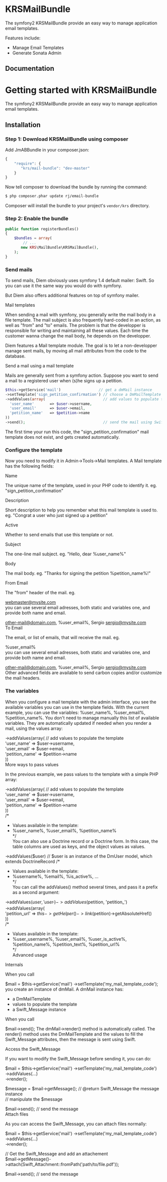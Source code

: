 KRSMailBundle
=============

The symfony2 KRSMailBundle provide an easy way to manage application email templates.

Features include:

- Manage Email Templates
- Generate Sonata Admin


Documentation
-------------
Getting started with KRSMailBundle
==================================

The symfony2 KRSMailBundle provide an easy way to manage application email templates.


## Installation

### Step 1: Download KRSMailBundle using composer

Add JmABBundle in your composer.json:

```js
{
    "require": {
       "krs/mail-bundle": "dev-master"
    }
}
```

Now tell composer to download the bundle by running the command:

``` bash
$ php composer.phar update rj/email-bundle
```

Composer will install the bundle to your project's `vendor/krs` directory.


### Step 2: Enable the bundle
```php
public function registerBundles()
{
    $bundles = array(
        // ...
       new KRS\MailBundle\KRSMailBundle(),
    );
}
```


### Send mails

To send mails, Diem obviously uses symfony 1.4 default mailer: Swift.
So you can use it the same way you would do with symfony.

But Diem also offers additional features on top of symfony mailer.

Mail templates

When sending a mail with symfony, you generally write the mail body in a file template.
The mail subject is also frequently hard-coded in an action, as well as "from" and "to" emails.
The problem is that the developper is responsible for writing and maintaining all these values.
Each time the customer wanna change the mail body, he depends on the developper.

Diem features a Mail template module.
The goal is to let a non-developper manage sent mails, by moving all mail attributes from the code to the database.

Send a mail using a mail template

Mails are generally sent from a symfony action.
Suppose you want to send a mail to a registered user when (s)he signs up a petition.
```php
$this->getService('mail')                 // get a dmMail instance  
->setTemplate('sign_petition_confirmation') // choose a DmMailTemplate  
->addValues(array(                          // add values to populate the template  
  'user_name'       => $user->username,  
  'user_email'      => $user->email,  
  'petition_name'   => $petition->name  
))  
->send();                                   // send the mail using Swift Mailer  

```
The first time your run this code, the "sign_petition_confirmation" mail template does not exist, and gets created automatically.

### Configure the template

Now you need to modify it in Admin->Tools->Mail templates. A Mail template has the following fields:

Name

The unique name of the template, used in your PHP code to identify it.
eg. "sign_petition_confirmation"

Description

Short description to help you remember what this mail template is used to.
eg. "Congrat a user who just signed up a petition"

Active

Whether to send emails that use this template or not.

Subject

The one-line mail subject.
eg. "Hello, dear %user_name%"

Body

The mail body.
eg. "Thanks for signing the petition %petition_name%!"

From Email

The "from" header of the mail.
eg.

webmaster@mysite.com  
you can use several email adresses, both static and variables one, and provide both name and email.

other-mail@domain.com, %user_email%, Sergio <sergio@mysite.com>  
To Email

The email, or list of emails, that will receive the mail.
eg.

%user_email%  
you can use several email adresses, both static and variables one, and provide both name and email.

other-mail@domain.com, %user_email%, Sergio <sergio@mysite.com>  
Other advanced fields are available to send carbon copies and/or customize the mail headers.

### The variables

When you configure a mail template with the admin interface, you see the available variables you can use in the template fields.
With the current example, you can use the variables: %user_name%, %user_email%, %petition_name%.
You don't need to manage manually this list of available variables. They are automatically updated if needed when you render a mail, using the values array:

->addValues(array(                        // add values to populate the template  
  'user_name'       => $user->username,  
  'user_email'      => $user->email,  
  'petition_name'   => $petition->name  
))  
More ways to pass values

In the previous example, we pass values to the template with a simple PHP array:

->addValues(array(                        // add values to populate the template  
  'user_name'       => $user->username,  
  'user_email'      => $user->email,  
  'petition_name'   => $petition->name  
))  
/*  
 * Values available in the template:  
 * %user_name%, %user_email%, %petition_name%  
 */  
You can also use a Doctrine record or a Doctrine form.
In this case, the table columns are used as keys, and the object values as values.

->addValues($user) // $user is an instance of the DmUser model, which extends DoctrineRecord
/*  
 * Values available in the template:  
 * %username%, %email%, %is_active%, ...  
 */  
You can call the addValues() method several times, and pass it a prefix as a second argument:

->addValues($user, 'user_')
->addValues($petition, 'petition_')  
->addValues(array(  
  'petition_url' => $this->getHelper()->link($petition)->getAbsoluteHref()  
))  
/*  
 * Values available in the template:  
 * %user_username%, %user_email%, %user_is_active%, %petition_name%, %petition_text%, %petition_url%  
 */  
Advanced usage

Internals

When you call

$mail = $this->getService('mail')
->setTemplate('my_mail_template_code');  
you create an instance of dmMail. A dmMail instance has:
- a DmMailTemplate
- values to populate the template
- a Swift_Message instance

When you call

$mail->send();
The dmMail->render() method is automatically called.
The render() method uses the DmMailTemplate and the values to fill the Swift_Message attributes, then the message is sent using Swift.

Access the Swift_Message

If you want to modify the Swift_Message before sending it, you can do:

$mail = $this->getService('mail')
->setTemplate('my_mail_template_code')  
->addValues(...)  
->render();  
 
$message = $mail->getMessage(); // @return Swift_Message the message instance  
// manipulate the $message  
 
$mail->send(); // send the message  
Attach files

As you can access the Swift_Message, you can attach files normally:

$mail = $this->getService('mail')
->setTemplate('my_mail_template_code')  
->addValues(...)  
->render();  
 
// Get the Swift_Message and add an attachement  
$mail->getMessage()->attach(Swift_Attachment::fromPath('path/to/file.pdf'));  
 
$mail->send(); // send the message 

